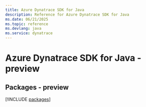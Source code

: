 ```yaml
---
title: Azure Dynatrace SDK for Java
description: Reference for Azure Dynatrace SDK for Java
ms.date: 06/21/2025
ms.topic: reference
ms.devlang: java
ms.service: dynatrace
---
```

# Azure Dynatrace SDK for Java - preview
## Packages - preview
[!INCLUDE [packages](dynatrace-index.md)]